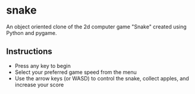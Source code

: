 # snake
An object oriented clone of the 2d computer game "Snake" created using Python and pygame.

## Instructions
 - Press any key to begin
 - Select your preferred game speed from the menu
 - Use the arrow keys (or WASD) to control the snake, collect apples, and increase your score
